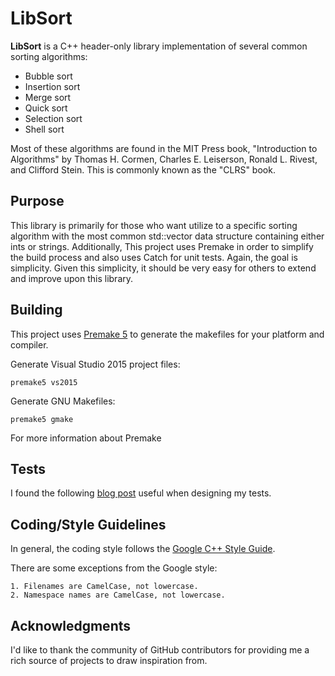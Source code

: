# LibSort

**LibSort** is a C++ header-only library implementation of several common
sorting algorithms:

* Bubble sort
* Insertion sort
* Merge sort
* Quick sort
* Selection sort
* Shell sort

Most of these algorithms are found in the MIT Press book, "Introduction to
Algorithms" by Thomas H. Cormen, Charles E. Leiserson, Ronald L. Rivest, and
Clifford Stein. This is commonly known as the "CLRS" book.

## Purpose

This library is primarily for those who want utilize to a specific sorting
algorithm with the most common std::vector data structure containing either
ints or strings. Additionally, This project uses Premake in order to simplify
the build process and also uses Catch for unit tests. Again, the goal is
simplicity. Given this simplicity, it should be very easy for others to extend
and improve upon this library.

## Building

This project uses [Premake 5](https://github.com/premake/premake-core/blob/master/README.md)
to generate the makefiles for your platform and compiler.

Generate Visual Studio 2015 project files:

`premake5 vs2015`

Generate GNU Makefiles:

`premake5 gmake`

For more information about Premake 

## Tests

I found the following [blog post](https://reprog.wordpress.com/2010/05/20/what-does-it-take-to-test-a-sorting-routine/)
useful when designing my tests.

## Coding/Style Guidelines

In general, the coding style follows the [Google C++ Style Guide](https://google.github.io/styleguide/cppguide.html).

There are some exceptions from the Google style:

	1. Filenames are CamelCase, not lowercase.
	2. Namespace names are CamelCase, not lowercase.

## Acknowledgments

I'd like to thank the community of GitHub contributors for providing me a rich
source of projects to draw inspiration from.
